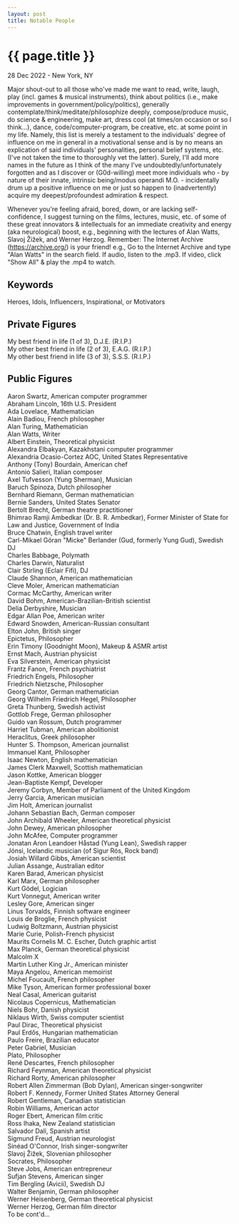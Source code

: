 ```yaml
---
layout: post
title: Notable People
---
```


{{ page.title }}
================

<p class="meta">28 Dec 2022 - New York, NY</p>

Major shout-out to all those who've made me want to read, write, laugh, play (incl. games & musical instruments), think about politics (i.e., make improvements in government/policy/politics), generally contemplate/think/meditate/philosophize deeply, compose/produce music, do science & engineering, make art, dress cool (at times/on occasion or so I think...), dance, code/computer-program, be creative, etc. at some point in my life. Namely, this list is merely a testament to the individuals' degree of influence on me in general in a motivational sense and is by no means an explication of said individuals' personalities, personal belief systems, etc. (I've not taken the time to thoroughly vet the latter). Surely, I'll add more names in the future as I think of the many I've undoubtedly/unfortunately forgotten and as I discover or (G0d-willing) meet more individuals who - by nature of their innate, intrinsic being/modus operandi M.O. - incidentally drum up a positive influence on me or just so happen to (inadvertently) acquire my deepest/profoundest admiration & respect.

Whenever you're feeling afraid, bored, down, or are lacking self-confidence, I suggest turning on the films, lectures, music, etc. of some of these great innovators & intellectuals for an immediate creativity and energy (aka neurological) boost, e.g., beginning with the lectures of Alan Watts, Slavoj Žižek, and Werner Herzog. Remember: The Internet Archive (<https://archive.org/>) is your friend! e.g., Go to the Internet Archive and type "Alan Watts" in the search field. If audio, listen to the .mp3. If video, click "Show All" & play the .mp4 to watch.

## Keywords
Heroes, Idols, Influencers, Inspirational, or Motivators

## Private Figures
My best friend in life (1 of 3), D.J.E. (R.I.P.)  
My other best friend in life (2 of 3), E.A.G. (R.I.P.)  
My other best friend in life (3 of 3), S.S.S. (R.I.P.)

## Public Figures
Aaron Swartz, American computer programmer  
Abraham Lincoln, 16th U.S. President  
Ada Lovelace, Mathematician  
Alain Badiou, French philosopher  
Alan Turing, Mathematician  
Alan Watts, Writer  
Albert Einstein, Theoretical physicist  
Alexandra Elbakyan, Kazakhstani computer programmer  
Alexandria Ocasio-Cortez AOC, United States Representative  
Anthony (Tony) Bourdain, American chef  
Antonio Salieri, Italian composer  
Axel Tufvesson (Yung Sherman), Musician  
Baruch Spinoza, Dutch philosopher  
Bernhard Riemann, German mathematician  
Bernie Sanders, United States Senator  
Bertolt Brecht, German theatre practitioner  
Bhimrao Ramji Ambedkar (Dr. B. R. Ambedkar), Former Minister of State for Law and Justice, Government of India  
Bruce Chatwin, English travel writer  
Carl-Mikael Göran "Micke" Berlander (Gud, formerly Yung Gud), Swedish DJ  
Charles Babbage, Polymath  
Charles Darwin, Naturalist  
Clair Stirling (Eclair Fifi), DJ  
Claude Shannon, American mathematician  
Cleve Moler, American mathematician  
Cormac McCarthy, American writer  
David Bohm, American-Brazilian-British scientist  
Delia Derbyshire, Musician  
Edgar Allan Poe, American writer  
Edward Snowden, American-Russian consultant  
Elton John, British singer  
Epictetus, Philosopher  
Erin Timony (Goodnight Moon), Makeup & ASMR artist  
Ernst Mach, Austrian physicist  
Eva Silverstein, American physicist  
Frantz Fanon, French psychiatrist  
Friedrich Engels, Philosopher  
Friedrich Nietzsche, Philosopher  
Georg Cantor, German mathematician  
Georg Wilhelm Friedrich Hegel, Philosopher  
Greta Thunberg, Swedish activist  
Gottlob Frege, German philosopher  
Guido van Rossum, Dutch programmer  
Harriet Tubman, American abolitionist  
Heraclitus, Greek philosopher  
Hunter S. Thompson, American journalist  
Immanuel Kant, Philosopher  
Isaac Newton, English mathematician  
James Clerk Maxwell, Scottish mathematician  
Jason Kottke, American blogger  
Jean-Baptiste Kempf, Developer  
Jeremy Corbyn, Member of Parliament of the United Kingdom  
Jerry Garcia, American musician  
Jim Holt, American journalist  
Johann Sebastian Bach, German composer  
John Archibald Wheeler, American theoretical physicist  
John Dewey, American philosopher  
John McAfee, Computer programmer  
Jonatan Aron Leandoer Håstad (Yung Lean), Swedish rapper  
Jónsi, Icelandic musician (of Sigur Rós, Rock band)  
Josiah Willard Gibbs, American scientist  
Julian Assange, Australian editor  
Karen Barad, American physicist  
Karl Marx, German philosopher  
Kurt Gödel, Logician  
Kurt Vonnegut, American writer  
Lesley Gore, American singer  
Linus Torvalds, Finnish software engineer  
Louis de Broglie, French physicist  
Ludwig Boltzmann, Austrian physicist  
Marie Curie, Polish-French physicist  
Maurits Cornelis M. C. Escher, Dutch graphic artist  
Max Planck, German theoretical physicist  
Malcolm X  
Martin Luther King Jr., American minister  
Maya Angelou, American memoirist  
Michel Foucault, French philosopher  
Mike Tyson, American former professional boxer  
Neal Casal, American guitarist  
Nicolaus Copernicus, Mathematician  
Niels Bohr, Danish physicist  
Niklaus Wirth, Swiss computer scientist  
Paul Dirac, Theoretical physicist  
Paul Erdős, Hungarian mathematician  
Paulo Freire, Brazilian educator  
Peter Gabriel, Musician  
Plato, Philosopher  
René Descartes, French philosopher  
Richard Feynman, American theoretical physicist  
Richard Rorty, American philosopher  
Robert Allen Zimmerman (Bob Dylan), American singer-songwriter  
Robert F. Kennedy, Former United States Attorney General  
Robert Gentleman, Canadian statistician  
Robin Williams, American actor  
Roger Ebert, American film critic  
Ross Ihaka, New Zealand statistician  
Salvador Dalí, Spanish artist  
Sigmund Freud, Austrian neurologist  
Sinéad O'Connor, Irish singer-songwriter  
Slavoj Žižek, Slovenian philosopher  
Socrates, Philosopher  
Steve Jobs, American entrepreneur  
Sufjan Stevens, American singer  
Tim Bergling (Avicii), Swedish DJ  
Walter Benjamin, German philosopher  
Werner Heisenberg, German theoretical physicist  
Werner Herzog, German film director  
To be cont'd...